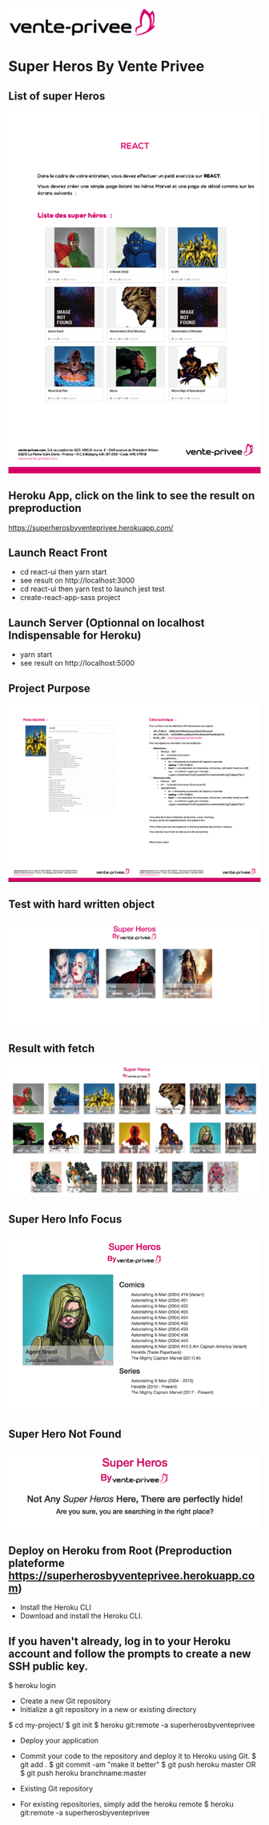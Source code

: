 ![alt text](https://github.com/jendigital/superherosbyventeprivee-reactjs/blob/master/vente_privee.png)

Super Heros By Vente Privee
============================

## List of super Heros

![alt text](https://github.com/jendigital/superherosbyventeprivee-reactjs/blob/master/superheroslist.png)

## Heroku App, click on the link to see the result on preproduction

https://superherosbyventeprivee.herokuapp.com/

## Launch React Front

* cd react-ui then yarn start
* see result on http://localhost:3000
* cd react-ui then yarn test to launch jest test
* create-react-app-sass project

## Launch Server (Optionnal on localhost Indispensable for Heroku)

* yarn start
* see result on http://localhost:5000

## Project Purpose

![alt text](https://github.com/jendigital/superherosbyventeprivee-reactjs/blob/master/react_project_instruction.png)

## Test with hard written object

![alt text](https://github.com/jendigital/superherosbyventeprivee-reactjs/blob/master/superhero_test.png)

## Result with fetch

![alt text](https://github.com/jendigital/superherosbyventeprivee-reactjs/blob/master/superheroslist_fetch.png)

## Super Hero Info Focus

![alt text](https://github.com/jendigital/superherosbyventeprivee-reactjs/blob/master/superherodetails.png)

## Super Hero Not Found

![alt text](https://github.com/jendigital/superherosbyventeprivee-reactjs/blob/master/superhero_notfound.png)

## Deploy on Heroku from Root (Preproduction plateforme https://superherosbyventeprivee.herokuapp.com)

* Install the Heroku CLI
* Download and install the Heroku CLI.

## If you haven't already, log in to your Heroku account and follow the prompts to create a new SSH public key.

$ heroku login
* Create a new Git repository
* Initialize a git repository in a new or existing directory

$ cd my-project/
$ git init
$ heroku git:remote -a superherosbyventeprivee

* Deploy your application
* Commit your code to the repository and deploy it to Heroku using Git.
$ git add .
$ git commit -am "make it better"
$ git push heroku master
OR
$ git push heroku branchname:master

* Existing Git repository
* For existing repositories, simply add the heroku remote
$ heroku git:remote -a superherosbyventeprivee